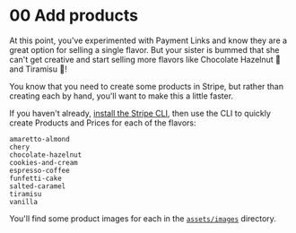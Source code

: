 # 00 Add products

At this point, you've experimented with Payment Links and know they are a great
option for selling a single flavor. But your sister is bummed that she can't
get creative and start selling more flavors like Chocolate Hazelnut 🍫 and
Tiramisu 🍥!

You know that you need to create some products in Stripe, but rather than creating
each by hand, you'll want to make this a little faster.

If you haven't already, [install the Stripe CLI](https://stripe.com/docs/stripe-cli),
then use the CLI to quickly create Products and Prices for each of the flavors:

```
amaretto-almond
chery
chocolate-hazelnut
cookies-and-cream
espresso-coffee
funfetti-cake
salted-caramel
tiramisu
vanilla
```

You'll find some product images for each in the [`assets/images`](../assets/images) directory.


